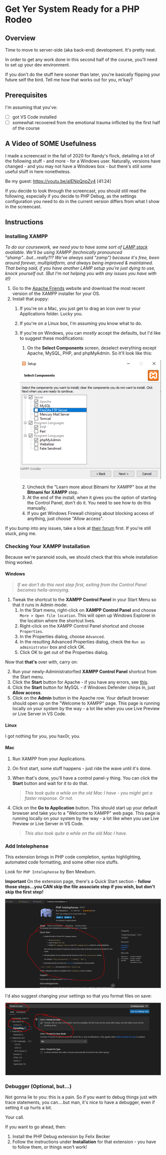 # Get Yer System Ready for a PHP Rodeo


## Overview

Time to move to server-side (aka back-end) development. It's pretty neat.

In order to get any work done in this second half of the course, you'll need to set up your dev environment.

If you don't do the stuff here sooner than later, you're basically flipping your future self the bird. Tell me how that works out for you, m'kay?


## Prerequisites

I'm assuming that you've:

- [ ] got VS Code installed
- [ ] somewhat recovered from the emotional trauma inflicted by the first half of the course

## A Video of SOME Usefulness

I made a screencast in the fall of 2020 for Randy's flock, detailing a lot of the following stuff - and more - for a Windows user. Naturally, versions have changed - and you may not have a Windows box - but there's still some useful stuff in here nonetheless.

Be my guest: https://youtu.be/aIENpQnpZy4 [41:24]

If you decide to look through the screencast, you should still read the following, especially if you decide to PHP Debug, as the settings configuration you need to do in the current version differs from what I show in the screencast.

## Instructions

### Installing XAMPP 

_To do our coursework, we need you to have some sort of [LAMP stack](https://en.wikipedia.org/wiki/LAMP_(software_bundle)) available. We'll be using XAMPP (technically pronounced "shamp"...but...really?!? We've always said "zamp") because it's free, been around forever, multiplatform, and always being improved & maintained. That being said, if you have another LAMP setup you're just dying to use, knock yourself out. (But I'm not helping you with any issues you have with it!)_

1. Go to the [Apache Friends](https://www.apachefriends.org/index.html) website and download the most recent version of the XAMPP installer for your OS.
2. Install that puppy:
   1. If you're on a Mac, you just get to drag an icon over to your Applications folder. Lucky you.
   2. If you're on a Linux box, I'm assuming you know what to do.
   3. If you're on Windows, you can _mostly_ accept the defaults, but I'd like to suggest these modifications:
      1. On the **Select Components** screen, deselect everything except Apache, MySQL, PHP, and phpMyAdmin. So it'll look like this:

      ![components](instruction-images/select-components.png)

      2. Uncheck the "Learn more about Bitnami for XAMPP" box at the **Bitnami for XAMPP** step.
      3. At the end of the install, when it gives you the option of starting the Control Panel, don't do it. You need to see how to do this manually.
      4. If you get Windows Firewall chirping about blocking access of anything, just choose "Allow access".
  

If you bump into any issues, take a look at [their forum](https://community.apachefriends.org/f/viewforum.php?f=34&sid=5fae797b1b5116f3716954e8ce842cb2) first. If you're still stuck, ping me. 

### Checking Your XAMPP Installation

Because we're paranoid souls, we should check that this whole installation thing worked.

#### Windows

> _If we don't do this next step first, exiting from the Control Panel becomes hella-annoying._

1. Tweak the shortcut to the **XAMPP Control Panel** in your Start Menu so that it runs in Admin mode:
   1. In the Start menu, right-click on **XAMPP Control Panel** and choose `More > Open file location`. This will open up Windows Explorer in the location where the shortcut lives.
   2. Right-click on the XAMPP Control Panel shortcut and choose `Properties`.
   3. In the Properties dialog, choose `Advanced`.
   4. In the resulting Advanced Properties dialog, check the `Run as administrator` box and click OK.
   5. Click OK to get out of the Properties dialog.
   

Now that **that's** over with, carry on:

2. Run your newly-Administratorfied **XAMPP Control Panel** shortcut from the Start menu.
3. Click the **Start** button for Apache - if you have any errors, see [this](https://youtu.be/aIENpQnpZy4?t=181).
4. Click the **Start** button for MySQL - if Windows Defender chirps in, just **Allow access**.
5. Click on the **Admin** button in the Apache row. Your default browser should open up on the "Welcome to XAMPP" page. This page is running locally on your system by the way - a lot like when you use Live Preview or Live Server in VS Code.

#### Linux

I got nothing for you, you hax0r, you.


#### Mac

1. Run XAMPP from your Applications.
2. On first start, some stuff happens - just ride the wave until it's done. 
3. When that's done, you'll have a control panel-y thing. You can click the **Start** button and wait for it to do that. 
   
    > _This took quite a while on the old Mac I have - you might get a faster response. Or not._

4. Click on the **Go to Application** button. This should start up your default browser and take you to a "Welcome to XAMPP" web page. This page is running locally on your system by the way - a lot like when you use Live Preview or Live Server in VS Code.

    > _This also took quite a while on the old Mac I have._


### Add Intelephense


This extension brings in PHP code completion, syntax highlighting, automated code formatting, and some other nice stuffs.

Look for `PHP Intelephense` by Ben Mewburn.

**Important**
On the extension page, there's a Quick Start section - **follow those steps...you CAN skip the file associate step if you wish, but don't skip the first step!**

![intelephense setup](instruction-images/intelephense-quick-start.png)


I'd also suggest changing your settings so that you format files on save:

![format on save](instruction-images/format-on-save.png)

### Debugger (Optional, but...)

Not gonna lie to you: this is a pain. So if you want to debug things just with trace statements, you can....but man, it's nice to have a debugger, even if setting it up hurts a bit.

Your call.

If you want to go ahead, then:

1. Install the PHP Debug extension by Felix Becker
2. Follow the instructions under **Installation** for that extension - you have to follow them, or things won't work!



